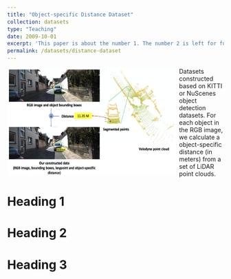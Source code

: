 ```yaml
---
title: "Object-specific Distance Dataset"
collection: datasets
type: "Teaching"
date: 2009-10-01
excerpt: 'This paper is about the number 1. The number 2 is left for future work.'
permalink: /datasets/distance-dataset
---
```


<img src="/images/DistanceDataset.png" alt="drawing" align="left" width="400" height="250"/>  

Datasets constructed based on KITTI or NuScenes object detection datasets. For each object in the RGB image, we calculate a object-specific distance (in meters) from a set of LiDAR point clouds. 


Heading 1
======

Heading 2
======

Heading 3
======
